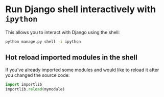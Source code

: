 # Run Django shell interactively with `ipython`

This allows you to interact with Django using the shell:

```sh
python manage.py shell -i ipython
```

## Hot reload imported modules in the shell

If you've already imported some modules and would like to
reload it after you changed the source code:

```py
import importlib
importlib.reload(mymodule)
```
